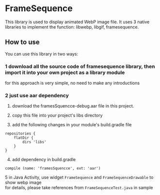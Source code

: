 # FrameSequence
This library is used to display animated WebP image file. 
It uses 3 native libraries to implement the function: libwebp, libgif, framesequence.

## How to use

You can use this library in two ways:
### 1 download all the source code of framesequence library, then import it into your own project as a library module
for this approach is very simple, no need to make any introductions

### 2 just use aar dependency
1. download the framesSquencce-debug.aar file in this project.

2. copy this file into your project's libs directory

3. add the following changes in your module's build.gradle file
```
repositories {
    flatDir {
        dirs 'libs'
    }
}
```

4. add dependency in build.gradle
```
compile (name: 'framesSquencce', ext: 'aar')
```

5 in Java Activity, use widget `FrameSequence` and `FrameSequenceDrawable` to show webp image<br>
for details, please take references from `FrameSequenceTest.java` in sample
